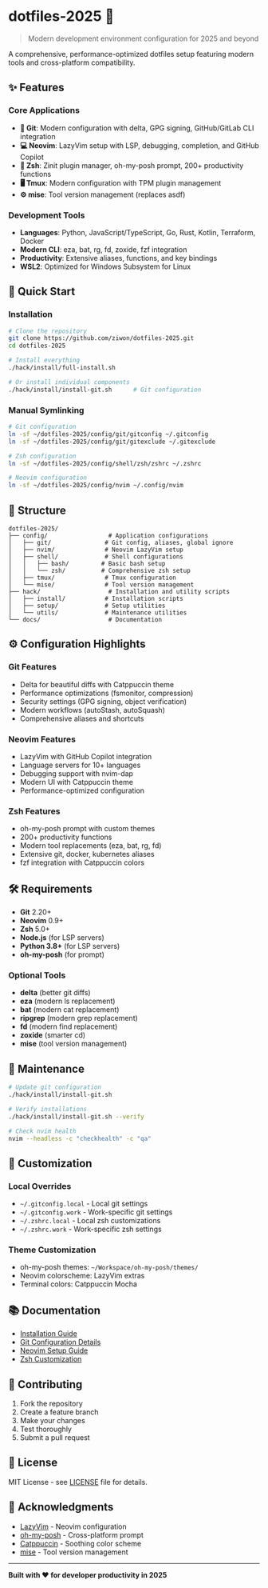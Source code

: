 # dotfiles-2025 🚀

> Modern development environment configuration for 2025 and beyond

A comprehensive, performance-optimized dotfiles setup featuring modern tools and cross-platform compatibility.

## ✨ Features

### **Core Applications**
- **🔧 Git**: Modern configuration with delta, GPG signing, GitHub/GitLab CLI integration
- **💻 Neovim**: LazyVim setup with LSP, debugging, completion, and GitHub Copilot
- **🐚 Zsh**: Zinit plugin manager, oh-my-posh prompt, 200+ productivity functions
- **🖥️ Tmux**: Modern configuration with TPM plugin management
- **⚙️ mise**: Tool version management (replaces asdf)

### **Development Tools**
- **Languages**: Python, JavaScript/TypeScript, Go, Rust, Kotlin, Terraform, Docker
- **Modern CLI**: eza, bat, rg, fd, zoxide, fzf integration
- **Productivity**: Extensive aliases, functions, and key bindings
- **WSL2**: Optimized for Windows Subsystem for Linux

## 🚀 Quick Start

### **Installation**
```bash
# Clone the repository
git clone https://github.com/ziwon/dotfiles-2025.git
cd dotfiles-2025

# Install everything
./hack/install/full-install.sh

# Or install individual components
./hack/install/install-git.sh      # Git configuration
```

### **Manual Symlinking**
```bash
# Git configuration
ln -sf ~/dotfiles-2025/config/git/gitconfig ~/.gitconfig
ln -sf ~/dotfiles-2025/config/git/gitexclude ~/.gitexclude

# Zsh configuration
ln -sf ~/dotfiles-2025/config/shell/zsh/zshrc ~/.zshrc

# Neovim configuration
ln -sf ~/dotfiles-2025/config/nvim ~/.config/nvim
```

## 📁 Structure

```
dotfiles-2025/
├── config/                 # Application configurations
│   ├── git/               # Git config, aliases, global ignore
│   ├── nvim/              # Neovim LazyVim setup
│   ├── shell/             # Shell configurations
│   │   ├── bash/         # Basic bash setup
│   │   └── zsh/          # Comprehensive zsh setup
│   ├── tmux/              # Tmux configuration
│   └── mise/              # Tool version management
├── hack/                   # Installation and utility scripts
│   ├── install/           # Installation scripts
│   ├── setup/             # Setup utilities
│   └── utils/             # Maintenance utilities
└── docs/                   # Documentation
```

## ⚙️ Configuration Highlights

### **Git Features**
- Delta for beautiful diffs with Catppuccin theme
- Performance optimizations (fsmonitor, compression)
- Security settings (GPG signing, object verification)
- Modern workflows (autoStash, autoSquash)
- Comprehensive aliases and shortcuts

### **Neovim Features**
- LazyVim with GitHub Copilot integration
- Language servers for 10+ languages
- Debugging support with nvim-dap
- Modern UI with Catppuccin theme
- Performance-optimized configuration

### **Zsh Features**
- oh-my-posh prompt with custom themes
- 200+ productivity functions
- Modern tool replacements (eza, bat, rg, fd)
- Extensive git, docker, kubernetes aliases
- fzf integration with Catppuccin colors

## 🛠️ Requirements

- **Git** 2.20+
- **Neovim** 0.9+
- **Zsh** 5.0+
- **Node.js** (for LSP servers)
- **Python 3.8+** (for LSP servers)
- **oh-my-posh** (for prompt)

### **Optional Tools**
- **delta** (better git diffs)
- **eza** (modern ls replacement)
- **bat** (modern cat replacement)
- **ripgrep** (modern grep replacement)
- **fd** (modern find replacement)
- **zoxide** (smarter cd)
- **mise** (tool version management)

## 🧰 Maintenance

```bash
# Update git configuration
./hack/install/install-git.sh

# Verify installations
./hack/install/install-git.sh --verify

# Check nvim health
nvim --headless -c "checkhealth" -c "qa"
```

## 🔧 Customization

### **Local Overrides**
- `~/.gitconfig.local` - Local git settings
- `~/.gitconfig.work` - Work-specific git settings  
- `~/.zshrc.local` - Local zsh customizations
- `~/.zshrc.work` - Work-specific zsh settings

### **Theme Customization**
- oh-my-posh themes: `~/Workspace/oh-my-posh/themes/`
- Neovim colorscheme: LazyVim extras
- Terminal colors: Catppuccin Mocha

## 📚 Documentation

- [Installation Guide](docs/installation.md)
- [Git Configuration Details](config/git/)
- [Neovim Setup Guide](config/nvim/)
- [Zsh Customization](config/shell/zsh/)

## 🤝 Contributing

1. Fork the repository
2. Create a feature branch
3. Make your changes
4. Test thoroughly
5. Submit a pull request

## 📄 License

MIT License - see [LICENSE](LICENSE) file for details.

## 🙏 Acknowledgments

- [LazyVim](https://github.com/LazyVim/LazyVim) - Neovim configuration
- [oh-my-posh](https://github.com/JanDeDobbeleer/oh-my-posh) - Cross-platform prompt
- [Catppuccin](https://github.com/catppuccin) - Soothing color scheme
- [mise](https://github.com/jdx/mise) - Tool version management

---

**Built with ❤️ for developer productivity in 2025**